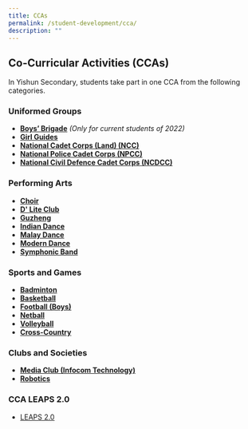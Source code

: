 ```yaml
---
title: CCAs
permalink: /student-development/cca/
description: ""
---
```

## Co-Curricular Activities (CCAs)

In Yishun Secondary, students take part in one CCA from the following categories. 

### Uniformed Groups

* **[Boys’ Brigade](/cca/UniformedGroups/boysbrigade/)** *(Only for current students of 2022)*
* **[Girl Guides](/cca/UniformedGroups/girlguides/)**
* **[National Cadet Corps (Land) (NCC)](/cca/UniformedGroups/ncc/)**
* **[National Police Cadet Corps (NPCC)](/cca/UniformedGroups/npcc/)**
* **[National Civil Defence Cadet Corps (NCDCC)](/cca/UniformedGroups/ncdcc/)**



### Performing Arts
* **[Choir](/cca/PerformingArts/choir/)**
* **[D' Lite Club](/cca/PerformingArts/dliteclub/)**
* **[Guzheng](/cca/PerformingArts/guzheng/)**
* **[Indian Dance](/cca/PerformingArts/indiandance/)**
* **[Malay Dance](/cca/PerformingArts/malaydance/)**
* **[Modern Dance](/cca/PerformingArts/moderndance/)**
* **[Symphonic Band](/cca/PerformingArts/symphonicband/)**


### Sports and Games
* **[Badminton](/cca/Sports-and-Games/badminton/)**
* **[Basketball](/cca/Sports-and-Games/basketball/)**
* **[Football (Boys)](/cca/Sports-and-Games/football/)**
* **[Netball](/cca/Sports-and-Games/netball/)**
* **[Volleyball](/cca/Sports-and-Games/volleyball/)**
* **[Cross-Country](/cca/Sports-and-Games/crosscountry/)**


### Clubs and Societies
* **[Media Club (Infocom Technology)](/cca/Clubs-and-Societies/mediaclub/)**
* **[Robotics](/cca/Clubs-and-Societies/robotics/)**


### CCA LEAPS 2.0

*   [LEAPS 2.0](https://yishunsec.moe.edu.sg/qql/slot/u276/Holistic%20Education/Student%20Development/CCA/CCA%20LEAPS%202.0/LEAPS-2.0-Parents.pdf)